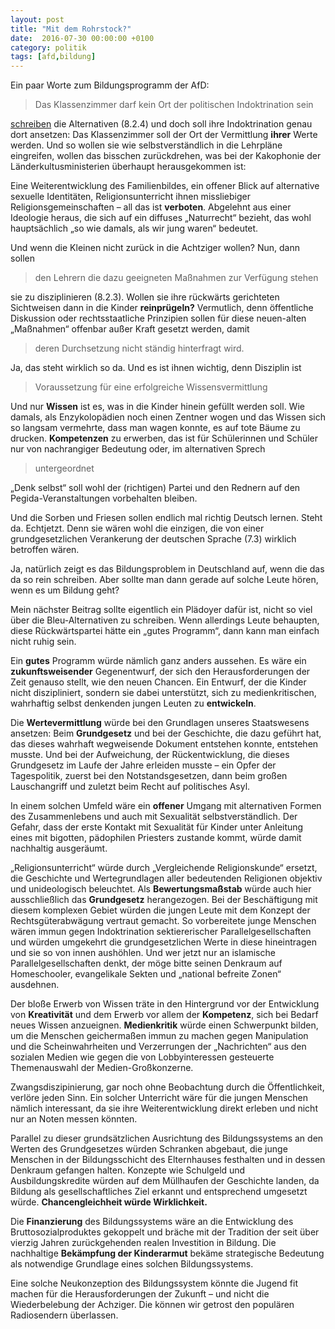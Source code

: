 ```yaml
---
layout: post
title: "Mit dem Rohrstock?"
date:  2016-07-30 00:00:00 +0100
category: politik
tags: [afd,bildung]
---
```


Ein paar Worte zum Bildungsprogramm der AfD:

> Das Klassenzimmer darf kein Ort der politischen Indoktrination sein

[schreiben](https://www.afd.de/wp-content/uploads/sites/111/2017/01/2016-06-27_afd-grundsatzprogramm_web-version.pdf) die Alternativen (8.2.4) und doch soll ihre Indoktrination genau dort ansetzen: Das Klassenzimmer soll der Ort der Vermittlung **ihrer** Werte werden. Und so wollen sie wie selbstverständlich in die Lehrpläne eingreifen, wollen das bisschen zurückdrehen, was bei der Kakophonie der Länderkultusministerien überhaupt herausgekommen ist:

Eine Weiterentwicklung des Familienbildes, ein offener Blick auf alternative sexuelle Identitäten, Religionsunterricht ihnen missliebiger Religionsgemeinschaften – all das ist **verboten**. Abgelehnt aus einer Ideologie heraus, die sich auf ein diffuses „Naturrecht“ bezieht, das wohl hauptsächlich „so wie damals, als wir jung waren“ bedeutet.

Und wenn die Kleinen nicht zurück in die Achtziger wollen? Nun, dann sollen

> den Lehrern die dazu geeigneten Maßnahmen zur Verfügung stehen

sie zu disziplinieren (8.2.3). Wollen sie ihre rückwärts gerichteten Sichtweisen dann in die Kinder **reinprügeln?** Vermutlich, denn öffentliche Diskussion oder rechtsstaatliche Prinzipien sollen für diese neuen-alten „Maßnahmen“ offenbar außer Kraft gesetzt werden, damit

> deren Durchsetzung nicht ständig hinterfragt wird.

Ja, das steht wirklich so da. Und es ist ihnen wichtig, denn Disziplin ist

> Voraussetzung für eine erfolgreiche Wissensvermittlung

Und nur **Wissen** ist es, was in die Kinder hinein gefüllt werden soll. Wie damals, als Enzykolopädien noch einen Zentner wogen und das Wissen sich so langsam vermehrte, dass man wagen konnte, es auf tote Bäume zu drucken. **Kompetenzen** zu erwerben, das ist für Schülerinnen und Schüler nur von nachrangiger Bedeutung oder, im alternativen Sprech

> untergeordnet

„Denk selbst“ soll wohl der (richtigen) Partei und den Rednern auf den Pegida-Veranstaltungen vorbehalten bleiben.

Und die Sorben und Friesen sollen endlich mal richtig Deutsch lernen. Steht da. Echtjetzt. Denn sie wären wohl die einzigen, die von einer grundgesetzlichen Verankerung der deutschen Sprache (7.3) wirklich betroffen wären.

Ja, natürlich zeigt es das Bildungsproblem in Deutschland auf, wenn die das da so rein schreiben. Aber sollte man dann gerade auf solche Leute hören, wenn es um Bildung geht?

Mein nächster Beitrag sollte eigentlich ein Plädoyer dafür ist, nicht so viel über die Bleu-Alternativen zu schreiben. Wenn allerdings Leute behaupten, diese Rückwärtspartei hätte ein „gutes Programm“, dann kann man einfach nicht ruhig sein.

Ein **gutes** Programm würde nämlich ganz anders aussehen. Es wäre ein **zukunftsweisender** Gegenentwurf, der sich den Herausforderungen der Zeit genauso stellt, wie den neuen Chancen. Ein Entwurf, der die Kinder nicht diszipliniert, sondern sie dabei unterstützt, sich zu medienkritischen, wahrhaftig selbst denkenden jungen Leuten zu **entwickeln**.

Die **Wertevermittlung** würde bei den Grundlagen unseres Staatswesens ansetzen: Beim **Grundgesetz** und bei der Geschichte, die dazu geführt hat, das dieses wahrhaft wegweisende Dokument entstehen konnte, entstehen musste. Und bei der Aufweichung, der Rückentwicklung, die dieses Grundgesetz im Laufe der Jahre erleiden musste – ein Opfer der Tagespolitik, zuerst bei den Notstandsgesetzen, dann beim großen Lauschangriff und zuletzt beim Recht auf politisches Asyl.

In einem solchen Umfeld wäre ein **offener** Umgang mit alternativen Formen des Zusammenlebens und auch mit Sexualität selbstverständlich. Der Gefahr, dass der erste Kontakt mit Sexualität für Kinder unter Anleitung eines mit bigotten, pädophilen Priesters zustande kommt, würde damit nachhaltig ausgeräumt.

„Religionsunterricht“ würde durch „Vergleichende Religionskunde“ ersetzt, die Geschichte und Wertegrundlagen aller bedeutenden Religionen objektiv und unideologisch beleuchtet. Als **Bewertungsmaßstab** würde auch hier ausschließlich das **Grundgesetz** herangezogen. Bei der Beschäftigung mit diesem komplexen Gebiet würden die jungen Leute mit dem Konzept der Rechtsgüterabwägung vertraut gemacht. So vorbereitete junge Menschen wären immun gegen Indoktrination sektiererischer Parallelgesellschaften und würden umgekehrt die grundgesetzlichen Werte in diese hineintragen und sie so von innen aushöhlen. Und wer jetzt nur an islamische Parallelgesellschaften denkt, der möge bitte seinen Denkraum auf Homeschooler, evangelikale Sekten und „national befreite Zonen“ ausdehnen.

Der bloße Erwerb von Wissen träte in den Hintergrund vor der Entwicklung von **Kreativität** und dem Erwerb vor allem der **Kompetenz**, sich bei Bedarf neues Wissen anzueignen. **Medienkritik** würde einen Schwerpunkt bilden, um die Menschen geichermaßen immun zu machen gegen Manipulation und die Scheinwahrheiten und Verzerrungen der „Nachrichten“ aus den sozialen Medien wie gegen die von Lobbyinteressen gesteuerte Themenauswahl der Medien-Großkonzerne.

Zwangsdiszipinierung, gar noch ohne Beobachtung durch die Öffentlichkeit, verlöre jeden Sinn. Ein solcher Unterricht wäre für die jungen Menschen nämlich interessant, da sie ihre Weiterentwicklung direkt erleben und nicht nur an Noten messen könnten.

Parallel zu dieser grundsätzlichen Ausrichtung des Bildungssystems an den Werten des Grundgesetzes würden Schranken abgebaut, die junge Menschen in der Bildungsschicht des Elternhauses festhalten und in dessen Denkraum gefangen halten. Konzepte wie Schulgeld und Ausbildungskredite würden auf dem Müllhaufen der Geschichte landen, da Bildung als gesellschaftliches Ziel erkannt und entsprechend umgesetzt würde. **Chancengleichheit würde Wirklichkeit.**

Die **Finanzierung** des Bildungssystems wäre an die Entwicklung des Bruttosozialproduktes gekoppelt und bräche mit der Tradition der seit über vierzig Jahren zurückgehenden realen Investition in Bildung. Die nachhaltige **Bekämpfung der Kinderarmut** bekäme strategische Bedeutung als notwendige Grundlage eines solchen Bildungssystems.

Eine solche Neukonzeption des Bildungssystem könnte die Jugend fit machen für die Herausforderungen der Zukunft – und nicht die Wiederbelebung der Achziger. Die können wir getrost den populären Radiosendern überlassen.
